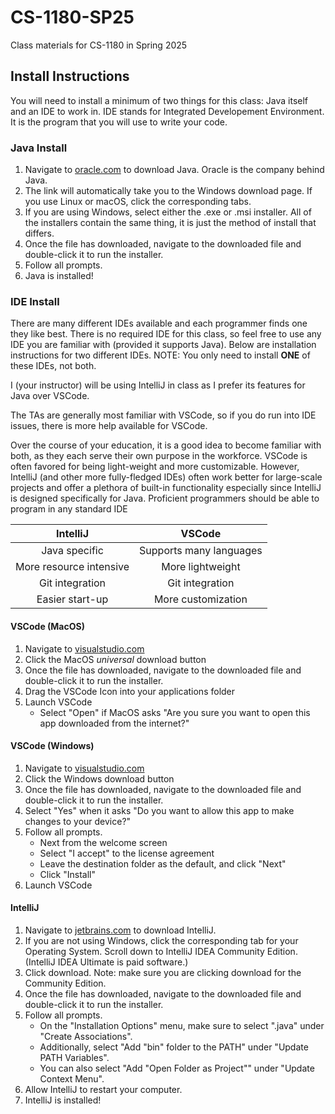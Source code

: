 # CS-1180-SP25
Class materials for CS-1180 in Spring 2025

## Install Instructions
You will need to install a minimum of two things for this class: Java itself and an IDE to work in. IDE stands for Integrated Developement Environment. It is the program that you will use to write your code.

### Java Install
1. Navigate to [oracle.com](https://www.oracle.com/java/technologies/downloads/#jdk23-windows) to download Java. Oracle is the company behind Java.
2. The link will automatically take you to the Windows download page. If you use Linux or macOS, click the corresponding tabs.
3. If you are using Windows, select either the .exe or .msi installer. All of the installers contain the same thing, it is just the method of install that differs.
4. Once the file has downloaded, navigate to the downloaded file and double-click it to run the installer.
5. Follow all prompts.
6. Java is installed!

### IDE Install
There are many different IDEs available and each programmer finds one they like best. There is no required IDE for this class, so feel free to use any IDE you are familiar with (provided it supports Java). Below are installation instructions for two different IDEs. NOTE: You only need to install **ONE** of these IDEs, not both.

I (your instructor) will be using IntelliJ in class as I prefer its features for Java over VSCode.

The TAs are generally most familiar with VSCode, so if you do run into IDE issues, there is more help available for VSCode.

Over the course of your education, it is a good idea to become familiar with both, as they each serve their own purpose in the workforce. VSCode is often favored for being light-weight and more customizable. However, IntelliJ (and other more fully-fledged IDEs) often work better for large-scale projects and offer a plethora of built-in functionality especially since IntelliJ is designed specifically for Java. Proficient programmers should be able to program in any standard IDE

|**IntelliJ**|**VSCode**|
|:---:|:---:|
| Java specific | Supports many languages |
| More resource intensive | More lightweight |
| Git integration | Git integration |
| Easier start-up | More customization |


#### VSCode (MacOS)
1. Navigate to [visualstudio.com](https://code.visualstudio.com/download)
2. Click the MacOS *universal* download button
3. Once the file has downloaded, navigate to the downloaded file and double-click it to run the installer.
4. Drag the VSCode Icon into your applications folder
5. Launch VSCode
   * Select "Open" if MacOS asks "Are you sure you want to open this app downloaded from the internet?"

#### VSCode (Windows)
1. Navigate to [visualstudio.com](https://code.visualstudio.com/download)
2. Click the Windows download button
3. Once the file has downloaded, navigate to the downloaded file and double-click it to run the installer.
4. Select "Yes" when it asks "Do you want to allow this app to make changes to your device?" 
4. Follow all prompts.
   - Next from the welcome screen
   - Select "I accept" to the license agreement
   - Leave the destination folder as the default, and click "Next"
   - Click "Install"
5. Launch VSCode

#### IntelliJ
1. Navigate to [jetbrains.com](https://www.jetbrains.com/idea/download/?section=windows) to download IntelliJ.
2. If you are not using Windows, click the corresponding tab for your Operating System. Scroll down to IntelliJ IDEA Community Edition. (IntelliJ IDEA Ultimate is paid software.)
3. Click download. Note: make sure you are clicking download for the Community Edition.
4. Once the file has downloaded, navigate to the downloaded file and double-click it to run the installer.
5. Follow all prompts.
   * On the "Installation Options" menu, make sure to select ".java" under "Create Associations".
   * Additionally, select "Add "bin" folder to the PATH" under "Update PATH Variables".
   * You can also select "Add "Open Folder as Project"" under "Update Context Menu".
6. Allow IntelliJ to restart your computer.
7. IntelliJ is installed!
